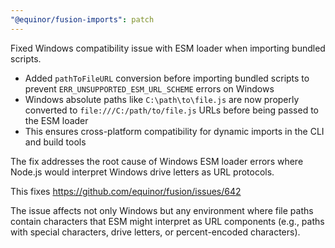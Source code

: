 ```yaml
---
"@equinor/fusion-imports": patch
---
```


Fixed Windows compatibility issue with ESM loader when importing bundled scripts.

- Added `pathToFileURL` conversion before importing bundled scripts to prevent `ERR_UNSUPPORTED_ESM_URL_SCHEME` errors on Windows
- Windows absolute paths like `C:\path\to\file.js` are now properly converted to `file:///C:/path/to/file.js` URLs before being passed to the ESM loader
- This ensures cross-platform compatibility for dynamic imports in the CLI and build tools

The fix addresses the root cause of Windows ESM loader errors where Node.js would interpret Windows drive letters as URL protocols.

This fixes https://github.com/equinor/fusion/issues/642

The issue affects not only Windows but any environment where file paths contain characters that ESM might interpret as URL components (e.g., paths with special characters, drive letters, or percent-encoded characters).
